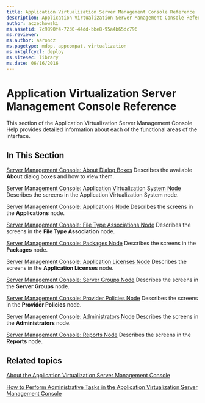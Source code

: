 ```yaml
---
title: Application Virtualization Server Management Console Reference
description: Application Virtualization Server Management Console Reference
author: aczechowski
ms.assetid: 7c9890f4-7230-44dd-bbe8-95a4b65dc796
ms.reviewer:
ms.author: aaroncz
ms.pagetype: mdop, appcompat, virtualization
ms.mktglfcycl: deploy
ms.sitesec: library
ms.date: 06/16/2016
---
```



# Application Virtualization Server Management Console Reference


This section of the Application Virtualization Server Management Console Help provides detailed information about each of the functional areas of the interface.

## In This Section


<a href="" id="server-management-console--about-dialog-boxes"></a>[Server Management Console: About Dialog Boxes](server-management-console-about-dialog-boxes.md)
Describes the available **About** dialog boxes and how to view them.

<a href="" id="server-management-console--application-virtualization-system-node"></a>[Server Management Console: Application Virtualization System Node](server-management-console-application-virtualization-system-node.md)
Describes the screens in the Application Virtualization System node.

<a href="" id="server-management-console--applications-node"></a>[Server Management Console: Applications Node](server-management-console-applications-node.md)
Describes the screens in the **Applications** node.

<a href="" id="server-management-console--file-type-associations-node"></a>[Server Management Console: File Type Associations Node](server-management-console-file-type-associations-node.md)
Describes the screens in the **File Type Association** node.

<a href="" id="server-management-console--packages-node"></a>[Server Management Console: Packages Node](server-management-console-packages-node.md)
Describes the screens in the **Packages** node.

<a href="" id="server-management-console--application-licenses-node"></a>[Server Management Console: Application Licenses Node](server-management-console-application-licenses-node.md)
Describes the screens in the **Application Licenses** node.

<a href="" id="server-management-console--server-groups-node"></a>[Server Management Console: Server Groups Node](server-management-console-server-groups-node.md)
Describes the screens in the **Server Groups** node.

<a href="" id="server-management-console--provider-policies-node"></a>[Server Management Console: Provider Policies Node](server-management-console-provider-policies-node.md)
Describes the screens in the **Provider Policies** node.

<a href="" id="server-management-console--administrators-node"></a>[Server Management Console: Administrators Node](server-management-console-administrators-node.md)
Describes the screens in the **Administrators** node.

<a href="" id="server-management-console--reports-node"></a>[Server Management Console: Reports Node](server-management-console-reports-node.md)
Describes the screens in the **Reports** node.

## Related topics


[About the Application Virtualization Server Management Console](about-the-application-virtualization-server-management-console.md)

[How to Perform Administrative Tasks in the Application Virtualization Server Management Console](how-to-perform-administrative-tasks-in-the-application-virtualization-server-management-console.md)

 

 





